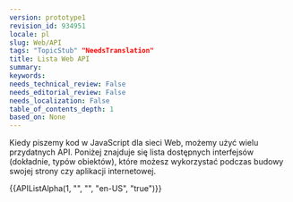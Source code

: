 ```yaml
---
version: prototype1
revision_id: 934951
locale: pl
slug: Web/API
tags: "TopicStub" "NeedsTranslation"
title: Lista Web API
summary: 
keywords: 
needs_technical_review: False
needs_editorial_review: False
needs_localization: False
table_of_contents_depth: 1
based_on: None
---
```

<p>Kiedy piszemy kod w JavaScript dla sieci Web, możemy użyć wielu przydatnych API. Poniżej znajduje się lista dostępnych interfejsów (dokładnie, typów obiektów), które możesz wykorzystać podczas budowy swojej strony czy aplikacji internetowej.</p>

<div>{{APIListAlpha(1, "", "", "en-US", "true")}}</div>

